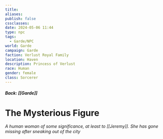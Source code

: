 ```yaml
---
title: 
aliases: 
publish: false
cssclasses: 
date: 2024-05-06 11:44
type: npc
tags:
  - Garde/NPC
world: Garde
campaign: Garde
faction: Verlust Royal Family
location: Haven
description: Princess of Verlust
race: Human
gender: female
class: Sorcerer
---
```

##### Back: [[Garde]]
# The Mysterious Figure

*A human woman of some significance, at least to [[Jeremy]]. She has gone missing after sneaking out of the city*


